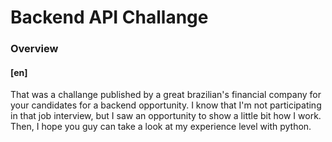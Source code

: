 # Backend API Challange

### Overview

#### [en]


That was a challange published by a great brazilian's financial company for your candidates for a backend opportunity.
I know that I'm not participating in that job interview, but I saw an opportunity to show a little bit how I work.
Then, I hope you guy can take a look at my experience level with python.



